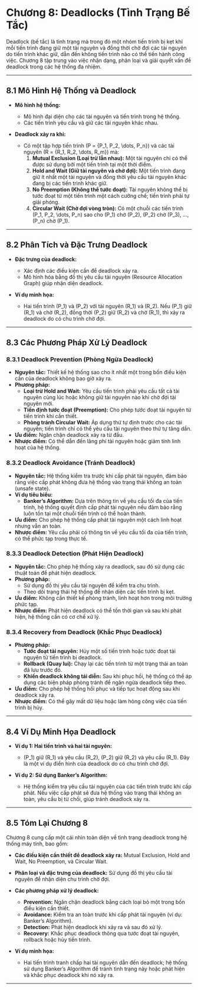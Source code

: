 # Chương 8: Deadlocks (Tình Trạng Bế Tắc)

Deadlock (bế tắc) là tình trạng mà trong đó một nhóm tiến trình bị kẹt khi mỗi tiến trình đang giữ một tài nguyên và đồng thời chờ đợi các tài nguyên do tiến trình khác giữ, dẫn đến không tiến trình nào có thể tiến hành công việc. Chương 8 tập trung vào việc nhận dạng, phân loại và giải quyết vấn đề deadlock trong các hệ thống đa nhiệm.

---

## 8.1 Mô Hình Hệ Thống và Deadlock

- **Mô hình hệ thống:**  
  - Mô hình đại diện cho các tài nguyên và tiến trình trong hệ thống.
  - Các tiến trình yêu cầu và giữ các tài nguyên khác nhau.
  
- **Deadlock xảy ra khi:**  
  - Có một tập hợp tiến trình \(P = \{P_1, P_2, \dots, P_n\}\) và các tài nguyên \(R = \{R_1, R_2, \dots, R_m\}\) mà:
    1. **Mutual Exclusion (Loại trừ lẫn nhau):** Một tài nguyên chỉ có thể được sử dụng bởi một tiến trình tại một thời điểm.
    2. **Hold and Wait (Giữ tài nguyên và chờ đợi):** Một tiến trình đang giữ ít nhất một tài nguyên và đồng thời yêu cầu tài nguyên khác đang bị các tiến trình khác giữ.
    3. **No Preemption (Không thể tước đoạt):** Tài nguyên không thể bị tước đoạt từ một tiến trình một cách cưỡng chế; tiến trình phải tự giải phóng.
    4. **Circular Wait (Chờ đợi vòng tròn):** Có một chuỗi các tiến trình \(P_1, P_2, \dots, P_n\) sao cho \(P_1\) chờ \(P_2\), \(P_2\) chờ \(P_3\), …, \(P_n\) chờ \(P_1\).

---

## 8.2 Phân Tích và Đặc Trưng Deadlock

- **Đặc trưng của deadlock:**  
  - Xác định các điều kiện cần để deadlock xảy ra.
  - Mô hình hóa bằng đồ thị yêu cầu tài nguyên (Resource Allocation Graph) giúp nhận diện deadlock.
  
- **Ví dụ minh họa:**  
  - Hai tiến trình \(P_1\) và \(P_2\) với tài nguyên \(R_1\) và \(R_2\). Nếu \(P_1\) giữ \(R_1\) và chờ \(R_2\), đồng thời \(P_2\) giữ \(R_2\) và chờ \(R_1\), thì xảy ra deadlock do có chu trình chờ đợi.

---

## 8.3 Các Phương Pháp Xử Lý Deadlock

### 8.3.1 Deadlock Prevention (Phòng Ngừa Deadlock)
- **Nguyên tắc:** Thiết kế hệ thống sao cho ít nhất một trong bốn điều kiện cần của deadlock không bao giờ xảy ra.
- **Phương pháp:**  
  - **Loại trừ Hold and Wait:** Yêu cầu tiến trình phải yêu cầu tất cả tài nguyên cùng lúc hoặc không giữ tài nguyên nào khi chờ đợi tài nguyên mới.
  - **Tiền định tước đoạt (Preemption):** Cho phép tước đoạt tài nguyên từ tiến trình khi cần thiết.
  - **Phòng tránh Circular Wait:** Áp dụng thứ tự định trước cho các tài nguyên; tiến trình chỉ có thể yêu cầu tài nguyên theo thứ tự tăng dần.
- **Ưu điểm:** Ngăn chặn deadlock xảy ra từ đầu.
- **Nhược điểm:** Có thể dẫn đến lãng phí tài nguyên hoặc giảm tính linh hoạt của hệ thống.

### 8.3.2 Deadlock Avoidance (Tránh Deadlock)
- **Nguyên tắc:** Hệ thống kiểm tra trước khi cấp phát tài nguyên, đảm bảo rằng việc cấp phát không đưa hệ thống vào trạng thái không an toàn (unsafe state).
- **Ví dụ tiêu biểu:**  
  - **Banker’s Algorithm:** Dựa trên thông tin về yêu cầu tối đa của tiến trình, hệ thống quyết định cấp phát tài nguyên nếu đảm bảo rằng luôn tồn tại một chuỗi tiến trình có thể hoàn thành.
- **Ưu điểm:** Cho phép hệ thống cấp phát tài nguyên một cách linh hoạt nhưng vẫn an toàn.
- **Nhược điểm:** Yêu cầu phải có thông tin về yêu cầu tối đa của tiến trình, có thể phức tạp trong thực tế.

### 8.3.3 Deadlock Detection (Phát Hiện Deadlock)
- **Nguyên tắc:** Cho phép hệ thống xảy ra deadlock, sau đó sử dụng các thuật toán để phát hiện deadlock.
- **Phương pháp:**  
  - Sử dụng đồ thị yêu cầu tài nguyên để kiểm tra chu trình.
  - Theo dõi trạng thái hệ thống để nhận diện các tiến trình bị kẹt.
- **Ưu điểm:** Không cần thiết kế phòng tránh, linh hoạt hơn trong môi trường phức tạp.
- **Nhược điểm:** Phát hiện deadlock có thể tốn thời gian và sau khi phát hiện, hệ thống cần có cơ chế xử lý.

### 8.3.4 Recovery from Deadlock (Khắc Phục Deadlock)
- **Phương pháp:**  
  - **Tước đoạt tài nguyên:** Hủy một số tiến trình hoặc tước đoạt tài nguyên từ tiến trình bị deadlock.
  - **Rollback (Quay lui):** Chạy lại các tiến trình từ một trạng thái an toàn đã lưu trước đó.
  - **Khiến deadlock không tái diễn:** Sau khi phục hồi, hệ thống có thể áp dụng các biện pháp phòng tránh để ngăn ngừa deadlock tiếp theo.
- **Ưu điểm:** Cho phép hệ thống hồi phục và tiếp tục hoạt động sau khi deadlock xảy ra.
- **Nhược điểm:** Có thể gây mất dữ liệu hoặc làm hỏng công việc của tiến trình bị hủy.

---

## 8.4 Ví Dụ Minh Họa Deadlock

- **Ví dụ 1: Hai tiến trình và hai tài nguyên:**  
  - \(P_1\) giữ \(R_1\) và yêu cầu \(R_2\), \(P_2\) giữ \(R_2\) và yêu cầu \(R_1\). Đây là một ví dụ điển hình của deadlock do có chu trình chờ đợi.
  
- **Ví dụ 2: Sử dụng Banker’s Algorithm:**  
  - Hệ thống kiểm tra yêu cầu tài nguyên của các tiến trình trước khi cấp phát. Nếu việc cấp phát sẽ đưa hệ thống vào trạng thái không an toàn, yêu cầu bị từ chối, giúp tránh deadlock xảy ra.

---

## 8.5 Tóm Lại Chương 8

Chương 8 cung cấp một cái nhìn toàn diện về tình trạng deadlock trong hệ thống máy tính, bao gồm:

- **Các điều kiện cần thiết để deadlock xảy ra:** Mutual Exclusion, Hold and Wait, No Preemption, và Circular Wait.
- **Phân loại và đặc trưng của deadlock:** Sử dụng đồ thị yêu cầu tài nguyên để nhận diện chu trình chờ đợi.
- **Các phương pháp xử lý deadlock:**  
  - **Prevention:** Ngăn chặn deadlock bằng cách loại bỏ một trong bốn điều kiện cần thiết.
  - **Avoidance:** Kiểm tra an toàn trước khi cấp phát tài nguyên (ví dụ: Banker’s Algorithm).
  - **Detection:** Phát hiện deadlock khi xảy ra và sau đó xử lý.
  - **Recovery:** Khắc phục deadlock thông qua tước đoạt tài nguyên, rollback hoặc hủy tiến trình.
  
- **Ví dụ minh họa:**  
  - Hai tiến trình tranh chấp hai tài nguyên dẫn đến deadlock; hệ thống sử dụng Banker’s Algorithm để tránh tình trạng này hoặc phát hiện và khắc phục deadlock khi nó xảy ra.

---